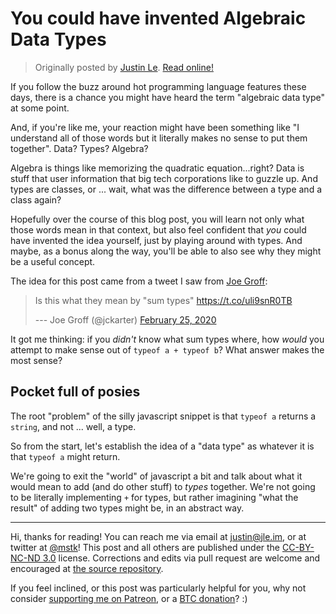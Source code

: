 You could have invented Algebraic Data Types
============================================

> Originally posted by [Justin Le](https://blog.jle.im/).
> [Read online!](https://blog.jle.im/entry/you-could-have-invented-adts.html)

If you follow the buzz around hot programming language features these days,
there is a chance you might have heard the term "algebraic data type" at some
point.

And, if you're like me, your reaction might have been something like "I
understand all of those words but it literally makes no sense to put them
together". Data? Types? Algebra?

Algebra is things like memorizing the quadratic equation...right? Data is stuff
that user information that big tech corporations like to guzzle up. And types
are classes, or ... wait, what was the difference between a type and a class
again?

Hopefully over the course of this blog post, you will learn not only what those
words mean in that context, but also feel confident that *you* could have
invented the idea yourself, just by playing around with types. And maybe, as a
bonus along the way, you'll be able to also see why they might be a useful
concept.

The idea for this post came from a tweet I saw from [Joe
Groff](https://twitter.com/jckarter):

<blockquote class="twitter-tweet">
<p lang="en" dir="ltr">
Is this what they mean by "sum types"
<a href="https://t.co/uli9snR0TB">https://t.co/uli9snR0TB</a>
</p>
--- Joe Groff (@jckarter)
<a href="https://twitter.com/jckarter/status/1232419073511706624?ref_src=twsrc%5Etfw">February
25, 2020</a>
</blockquote>
<script async src="https://platform.twitter.com/widgets.js" charset="utf-8"></script>

It got me thinking: if you *didn't* know what sum types where, how *would* you
attempt to make sense out of `typeof a + typeof b`? What answer makes the most
sense?

Pocket full of posies
---------------------

The root "problem" of the silly javascript snippet is that `typeof a` returns a
`string`, and not ... well, a type.

So from the start, let's establish the idea of a "data type" as whatever it is
that `typeof a` might return.

We're going to exit the "world" of javascript a bit and talk about what it would
mean to add (and do other stuff) to *types* together. We're not going to be
literally implementing `+` for types, but rather imagining "what the result" of
adding two types might be, in an abstract way.

--------------------------------------------------------------------------------

Hi, thanks for reading! You can reach me via email at <justin@jle.im>, or at
twitter at [\@mstk](https://twitter.com/mstk)! This post and all others are
published under the [CC-BY-NC-ND
3.0](https://creativecommons.org/licenses/by-nc-nd/3.0/) license. Corrections
and edits via pull request are welcome and encouraged at [the source
repository](https://github.com/mstksg/inCode).

If you feel inclined, or this post was particularly helpful for you, why not
consider [supporting me on Patreon](https://www.patreon.com/justinle/overview),
or a [BTC donation](bitcoin:3D7rmAYgbDnp4gp4rf22THsGt74fNucPDU)? :)
